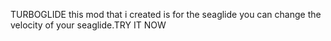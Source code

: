TURBOGLIDE
this mod that i created is for the seaglide you can change the velocity of your seaglide.TRY IT NOW

